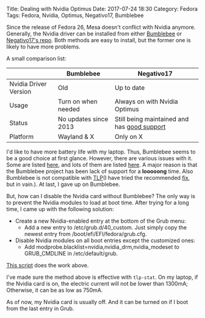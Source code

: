 Title: Dealing with Nvidia Optimus
Date: 2017-07-24 18:30
Category: Fedora
Tags: Fedora, Nvidia, Optimus, Negativo17, Bumblebee

Since the release of Fedora 26, Mesa doesn't conflict with Nvidia anymore. Generally, the Nvidia driver can be installed from either [Bumblebee](https://fedoraproject.org/wiki/Bumblebee) or [Negativo17's repo](https://negativo17.org/nvidia-driver/). Both methods are easy to install, but the former one is likely to have more problems.

A small comparison list:

|                        | Bumblebee | Negativo17 |
 ----------------------- | --------- | -----------
| Nvidia Driver Version  | Old       | Up to date |
| Usage                  | Turn on when needed | Always on with Nvidia Optimus |
| Status                 | No updates since 2013 | Still being maintained and has [good support](https://negativo17.org/nvidia-driver/#reply-title) |
| Platform               | Wayland & X | Only on X |


I'd like to have more battery life with my laptop. Thus, Bumblebee seems to be a good choice at first glance. However, there are various issues with it. Some are listed [here](https://fedoraproject.org/wiki/Bumblebee#Troubleshooting), and lots of them are listed [here](https://github.com/Bumblebee-Project/Bumblebee/issues). A major reason is that the Bumblebee project has been lack of support for a **looooong** time. Also Bumblebee is not compatible with [TLP](http://linrunner.de/en/tlp/tlp.html)(I have tried the recommended [fix](http://linrunner.de/en/tlp/docs/tlp-faq.html#nvidia), but in vain.). At last, I gave up on Bumblebee.

But, how can I disable the Nvidia card without Bumblebee? The only way is to prevent the Nvidia modules to load at boot time. After trying for a long time, I came up with the following solution:

-   Create a new Nvidia-enabled entry at the bottom of the Grub menu:
    -   Add a new entry to /etc/grub.d/40_custom. Just simply copy the newest entry from /boot/efi/EFI/fedora/grub.cfg.
-   Disable Nvidia modules on all boot entries except the customized ones:
    -   Add modprobe.blacklist=nvidia,nvidia_drm,nvidia_modeset to GRUB_CMDLINE in /etc/default/grub.

[This script](https://gist.github.com/Superdanby/12ce20158300c378d4e0f196b279d388#file-blacklistnvidia-sh) does the work above.

I've made sure the method above is effective with `tlp-stat`. On my laptop, if the Nvidia card is on, the electric current will not be lower than 1300mA; Otherwise, it can be as low as 750mA.

As of now, my Nvidia card is usually off. And it can be turned on if I boot from the last entry in Grub.
